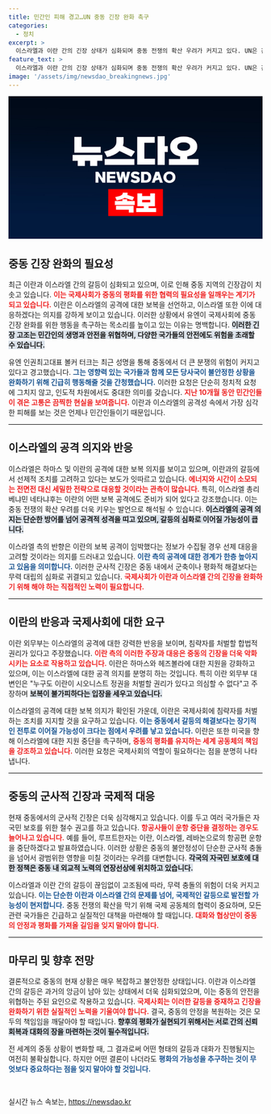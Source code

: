 ```yaml
---
title: 민간인 피해 경고…UN 중동 긴장 완화 촉구
categories:
  - 정치
excerpt: >
  이스라엘과 이란 간의 긴장 상태가 심화되며 중동 전쟁의 확산 우려가 커지고 있다. UN은 긴급 행동을 촉구하고, 이란은 이스라엘에 대한 보복 의지를 드러냈다. 국제사회는 이 상황을 해결할 수 있을까?
feature_text: >
  이스라엘과 이란 간의 긴장 상태가 심화되며 중동 전쟁의 확산 우려가 커지고 있다. UN은 긴급 행동을 촉구하고, 이란은 이스라엘에 대한 보복 의지를 드러냈다. 국제사회는 이 상황을 해결할 수 있을까?
image: '/assets/img/newsdao_breakingnews.jpg'
---
```


<p><img src="/assets/img/newsdao_breakingnews.jpg" alt="pcversion 속보" /></p>

<h2 data-ke-size="size26">중동 긴장 완화의 필요성</h2>

<p data-ke-size="size16">최근 이란과 이스라엘 간의 갈등이 심화되고 있으며, 이로 인해 중동 지역의 긴장감이 치솟고 있습니다. <b><span style="color: #ee2323;">이는 국제사회가 중동의 평화를 위한 협력의 필요성을 일깨우는 계기가 되고 있습니다.</span></b> 이란은 이스라엘의 공격에 대한 보복을 선언하고, 이스라엘 또한 이에 대응하겠다는 의지를 강하게 보이고 있습니다. 이러한 상황에서 유엔이 국제사회에 중동 긴장 완화를 위한 행동을 촉구하는 목소리를 높이고 있는 이유는 명백합니다. <b><span style="background-color: #21538527;">이러한 긴장 고조는 민간인의 생명과 안전을 위협하며, 다양한 국가들의 안전에도 위험을 초래할 수 있습니다.</span></b></p>

<p data-ke-size="size16">유엔 인권최고대표 볼커 터크는 최근 성명을 통해 중동에서 더 큰 분쟁의 위험이 커지고 있다고 경고했습니다. <b><span style="color: #1a5490;">그는 영향력 있는 국가들과 함께 모든 당사국이 불안정한 상황을 완화하기 위해 긴급히 행동해줄 것을 간청했습니다.</span></b> 이러한 요청은 단순히 정치적 요청에 그치지 않고, 인도적 차원에서도 중대한 의미를 갖습니다. <b><span style="color: #ee2323;">지난 10개월 동안 민간인들이 겪은 고통은 끔찍한 현실을 보여줍니다.</span></b> 이란과 이스라엘의 공격성 속에서 가장 심각한 피해를 보는 것은 언제나 민간인들이기 때문입니다.</p>

<hr style="height: 1px; border: none; background-color: #000"/>

<h2 data-ke-size="size26">이스라엘의 공격 의지와 반응</h2>

<p data-ke-size="size16">이스라엘은 하마스 및 이란의 공격에 대한 보복 의지를 보이고 있으며, 이란과의 갈등에서 선제적 조치를 고려하고 있다는 보도가 잇따르고 있습니다. <b><span style="color: #ee2323;">에너지와 시간이 소모되는 전면전 대신 세밀한 전략으로 대응할 것이라는 관측이 많습니다.</span></b> 특히, 이스라엘 총리 베냐민 네타냐후는 이란의 어떤 보복 공격에도 준비가 되어 있다고 강조했습니다. 이는 중동 전쟁의 확산 우려를 더욱 키우는 발언으로 해석될 수 있습니다. <b><span style="background-color: #21538527;">이스라엘의 공격 의지는 단순한 방어를 넘어 공격적 성격을 띠고 있으며, 갈등의 심화로 이어질 가능성이 큽니다.</span></b></p>

<p data-ke-size="size16">이스라엘 측의 반향은 이란의 보복 공격이 임박했다는 정보가 수집될 경우 선제 대응을 고려할 것이라는 의지를 드러내고 있습니다. <b><span style="color: #1a5490;">이란 측의 공격에 대한 경계가 한층 높아지고 있음을 의미합니다.</span></b> 이러한 군사적 긴장은 중동 내에서 군축이나 평화적 해결보다는 무력 대립의 심화로 귀결되고 있습니다. <b><span style="color: #ee2323;">국제사회가 이란과 이스라엘 간의 긴장을 완화하기 위해 해야 하는 직접적인 노력이 필요합니다.</span></b></p>

<hr style="height: 1px; border: none; background-color: #000"/>

<h2 data-ke-size="size26">이란의 반응과 국제사회에 대한 요구</h2>

<p data-ke-size="size16">이란 외무부는 이스라엘의 공격에 대한 강력한 반응을 보이며, 침략자를 처벌할 합법적 권리가 있다고 주장했습니다. <b><span style="color: #ee2323;">이란 측의 이러한 주장과 대응은 중동의 긴장을 더욱 악화시키는 요소로 작용하고 있습니다.</span></b> 이란은 하마스와 헤즈볼라에 대한 지원을 강화하고 있으며, 이는 이스라엘에 대한 공격 의지를 분명히 하는 것입니다. 특히 이란 외무부 대변인은 "누구도 이란이 시오니스트 정권을 처벌할 권리가 있다고 의심할 수 없다"고 주장하며 <b><span style="background-color: #21538527;">보복이 불가피하다는 입장을 세우고 있습니다.</span></b></p>

<p data-ke-size="size16">이스라엘의 공격에 대한 보복 의지가 확인된 가운데, 이란은 국제사회에 침략자를 처벌하는 조치를 지지할 것을 요구하고 있습니다. <b><span style="color: #1a5490;">이는 중동에서 갈등의 해결보다는 장기적인 전투로 이어질 가능성이 크다는 점에서 우려를 낳고 있습니다.</span></b> 이란은 또한 미국을 향해 이스라엘에 대한 지원 중단을 촉구하며, <b><span style="color: #ee2323;">중동의 평화를 유지하는 세계 공동체의 책임을 강조하고 있습니다.</span></b> 이러한 요청은 국제사회의 역할이 필요하다는 점을 분명히 나타냅니다.</p>

<hr style="height: 1px; border: none; background-color: #000"/>

<h2 data-ke-size="size26">중동의 군사적 긴장과 국제적 대응</h2>

<p data-ke-size="size16">현재 중동에서의 군사적 긴장은 더욱 심각해지고 있습니다. 이를 두고 여러 국가들은 자국민 보호를 위한 철수 권고를 하고 있습니다. <b><span style="color: #ee2323;">항공사들이 운항 중단을 결정하는 경우도 늘어나고 있습니다.</span></b> 예를 들어, 루프트한자는 이란, 이스라엘, 레바논으로의 항공편 운항을 중단하겠다고 발표하였습니다. 이러한 상황은 중동의 불안정성이 단순한 군사적 충돌을 넘어서 광범위한 영향을 미칠 것이라는 우려를 대변합니다. <b><span style="background-color: #21538527;">각국의 자국민 보호에 대한 정책은 중동 내 외교적 노력의 연장선상에 위치하고 있습니다.</span></b></p>

<p data-ke-size="size16">이스라엘과 이란 간의 갈등이 끊임없이 고조됨에 따라, 무력 충돌의 위험이 더욱 커지고 있습니다. <b><span style="color: #1a5490;">이는 단순한 이란과 이스라엘 간의 문제를 넘어, 국제적인 갈등으로 발전할 가능성이 현저합니다.</span></b> 중동 전쟁의 확산을 막기 위해 국제 공동체의 협력이 중요하며, 모든 관련 국가들은 긴급하고 실질적인 대책을 마련해야 할 때입니다. <b><span style="color: #ee2323;">대화와 협상만이 중동의 안정과 평화를 가져올 길임을 잊지 말아야 합니다.</span></b></p>

<hr style="height: 1px; border: none; background-color: #000"/>

<h2 data-ke-size="size26">마무리 및 향후 전망</h2>

<p data-ke-size="size16">결론적으로 중동의 현재 상황은 매우 복잡하고 불안정한 상태입니다. 이란과 이스라엘 간의 갈등은 과거의 앙금이 남아 있는 상태에서 더욱 심화되었으며, 이는 중동의 안전을 위협하는 주된 요인으로 작용하고 있습니다. <b><span style="color: #ee2323;">국제사회는 이러한 갈등을 중재하고 긴장을 완화하기 위한 실질적인 노력을 기울여야 합니다.</span></b> 결국, 중동의 안정을 복원하는 것은 모두의 책임임을 깨달아야 할 때입니다. <b><span style="background-color: #21538527;">향후의 평화가 실현되기 위해서는 서로 간의 신뢰 회복과 대화의 장을 마련하는 것이 필수적입니다.</span></b></p>

<p data-ke-size="size16">전 세계의 중동 상황이 변화할 때, 그 결과로써 어떤 형태의 갈등과 대화가 진행될지는 여전히 불확실합니다. 하지만 어떤 결론이 나더라도 <b><span style="color: #1a5490;">평화의 가능성을 추구하는 것이 무엇보다 중요하다는 점을 잊지 말아야 할 것입니다.</span></b></p> 

<p data-ke-size="size16">&nbsp;</p>
실시간 뉴스 속보는, <a href="https://newsdao.kr" rel="dofollow">https://newsdao.kr</a>


